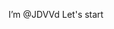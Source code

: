 I’m @JDVVd
Let's start

<!---
JDVVd/JDVVd is a ✨ special ✨ repository because its `README.md` (this file) appears on your GitHub profile.
You can click the Preview link to take a look at your changes.
--->
